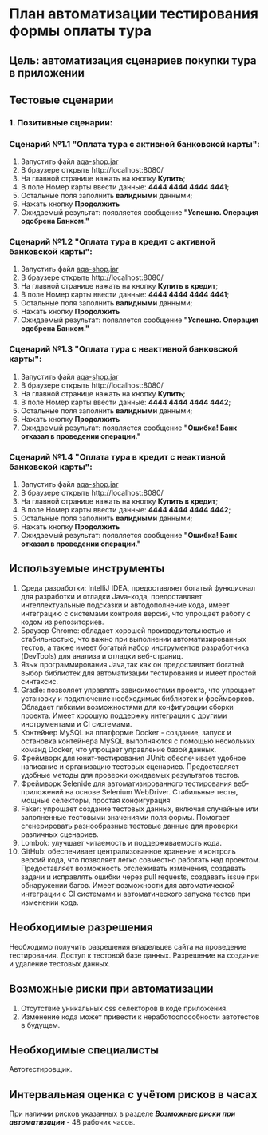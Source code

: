 # План автоматизации тестирования формы оплаты тура
## Цель: автоматизация сценариев покупки тура в приложении 
## Тестовые сценарии
### 1. Позитивные сценарии:
### Сценарий №1.1 "Оплата тура с активной банковской карты":
1. Запустить файл [aqa-shop.jar](artifacts/aqa-shop.jar)
2. В браузере открыть http://localhost:8080/
3. На главной странице нажать на кнопку **Купить**;
4. В поле Номер карты ввести данные: **4444 4444 4444 4441**;
5. Остальные поля заполнить **валидными** данными;
6. Нажать кнопку **Продолжить**
7. Ожидаемый результат: появляется сообщение **"Успешно. Операция одобрена Банком."**

### Сценарий №1.2 "Оплата тура в кредит с активной банковской карты":
1. Запустить файл [aqa-shop.jar](artifacts/aqa-shop.jar)
2. В браузере открыть http://localhost:8080/
3. На главной странице нажать на кнопку **Купить в кредит**;
4. В поле Номер карты ввести данные: **4444 4444 4444 4441**;
5. Остальные поля заполнить **валидными** данными;
6. Нажать кнопку **Продолжить**
7. Ожидаемый результат: появляется сообщение **"Успешно. Операция одобрена Банком."**

### Сценарий №1.3 "Оплата тура с неактивной банковской карты":
1. Запустить файл [aqa-shop.jar](artifacts/aqa-shop.jar)
2. В браузере открыть http://localhost:8080/
3. На главной странице нажать на кнопку **Купить**;
4. В поле Номер карты ввести данные: **4444 4444 4444 4442**;
5. Остальные поля заполнить **валидными** данными;
6. Нажать кнопку **Продолжить**
7. Ожидаемый результат: появляется сообщение **"Ошибка! Банк отказал в проведении операции."**

### Сценарий №1.4 "Оплата тура в кредит с неактивной банковской карты":
1. Запустить файл [aqa-shop.jar](artifacts/aqa-shop.jar)
2. В браузере открыть http://localhost:8080/
3. На главной странице нажать на кнопку **Купить в кредит**;
4. В поле Номер карты ввести данные: **4444 4444 4444 4442**;
5. Остальные поля заполнить **валидными** данными;
6. Нажать кнопку **Продолжить**
7. Ожидаемый результат: появляется сообщение **"Ошибка! Банк отказал в проведении операции."**


## Используемые инструменты

1. Среда разработки: IntelliJ IDEA, предоставляет богатый функционал для разработки и отладки Java-кода, предоставляет интеллектуальные подсказки и автодополнение кода, имеет интеграцию с системами контроля версий, что упрощает работу с кодом из репозиториев.
2. Браузер Chrome: обладает хорошей производительностью и стабильностью, что важно при выполнении автоматизированных тестов, а также имеет богатый набор инструментов разработчика (DevTools) для анализа и отладки веб-страниц.
3. Язык программирования Java,так как он предоставляет богатый выбор библиотек для автоматизации тестирования и имеет простой синтаксис.
4. Gradle: позволяет управлять зависимостями проекта, что упрощает установку и подключение необходимых библиотек и фреймворков.
   Обладает гибкими возможностями для конфигурации сборки проекта. Имеет хорошую поддержку интеграции с другими инструментами и CI системами.
5. Контейнер MySQL на платформе Docker - создание, запуск и остановка контейнера MySQL выполняются с помощью нескольких команд Docker, что упрощает управление базой данных.
6. Фреймворк для юнит-тестирования JUnit: обеспечивает удобное написание и организацию тестовых сценариев. Предоставляет удобные методы для проверки ожидаемых результатов тестов.
7. Фреймворк Selenide для автоматизированного тестирования веб-приложений на основе Selenium WebDriver. Стабильные тесты, мощные селекторы, простая конфигурация
8. Faker: упрощает создание тестовых данных, включая случайные или заполненные тестовыми значениями поля формы. Помогает сгенерировать разнообразные тестовые данные для проверки различных сценариев.
9. Lombok: улучшает читаемость и поддерживаемость кода.
10. GitHub: обеспечивает централизованное хранение и контроль версий кода, что позволяет легко совместно работать над проектом. Предоставляет возможность отслеживать изменения, создавать задачи и исправлять ошибки через pull requests, создавать issue при обнаружении багов. Имеет возможности для автоматической интеграции с CI системами и автоматического запуска тестов при изменении кода.

## Необходимые разрешения

Необходимо получить разрешения владельцев сайта на проведение тестирования.
Доступ к тестовой базе данных.
Разрешение на создание и удаление тестовых данных.

## Возможные риски при автоматизации

1. Отсутствие уникальных css селекторов в коде приложения.
2. Изменение кода может привести к неработоспособности автотестов в будущем.

## Необходимые специалисты

Автотестировщик.

## Интервальная оценка с учётом рисков в часах

При наличии рисков указанных в разделе ***Возможные риски при автоматизации*** - 48 рабочих часов.
